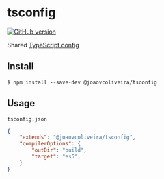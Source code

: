 # tsconfig

[![GitHub version](https://badge.fury.io/gh/joaovcoliveira%2Ftsconfig.svg)](https://badge.fury.io/gh/joaovcoliveira%2Ftsconfig)

Shared [TypeScript config](https://www.typescriptlang.org/docs/handbook/tsconfig-json.html)

## Install

```
$ npm install --save-dev @joaovcoliveira/tsconfig
```

## Usage

`tsconfig.json`

```json
{
	"extends": "@joaovcoliveira/tsconfig",
	"compilerOptions": {
		"outDir": "build",
		"target": "es5",
	}
}
```
